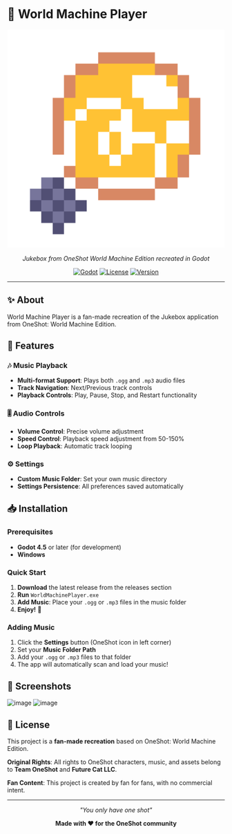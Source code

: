 # 🎵 World Machine Player

<div align="center">

![World Machine Player Icon](Assets/Icons/Color_Sun.png)

*Jukebox from OneShot World Machine Edition recreated in Godot*

[![Godot](https://img.shields.io/badge/Godot-4.5-blue.svg)](https://godotengine.org/)
[![License](https://img.shields.io/badge/License-Fan%20Project-orange.svg)](#license)
[![Version](https://img.shields.io/badge/Version-1.0.0-green.svg)](#)


</div>

---

## ✨ About

World Machine Player is a fan-made recreation of the Jukebox application from OneShot: World Machine Edition.
## 🌟 Features

### 🎶 **Music Playback**
- **Multi-format Support**: Plays both `.ogg` and `.mp3` audio files
- **Track Navigation**: Next/Previous track controls
- **Playback Controls**: Play, Pause, Stop, and Restart functionality

### 🎚️ **Audio Controls**
- **Volume Control**: Precise volume adjustment
- **Speed Control**: Playback speed adjustment from 50-150% 
- **Loop Playback**: Automatic track looping


### ⚙️ **Settings**
- **Custom Music Folder**: Set your own music directory
- **Settings Persistence**: All preferences saved automatically


## 📥 Installation

### Prerequisites
- **Godot 4.5** or later (for development)
- **Windows**

### Quick Start
1. **Download** the latest release from the releases section
2. **Run** `WorldMachinePlayer.exe`
3. **Add Music**: Place your `.ogg` or `.mp3` files in the music folder
4. **Enjoy!** 🎵


### Adding Music
1. Click the **Settings** button (OneShot icon in left corner)
2. Set your **Music Folder Path**
3. Add your `.ogg` or `.mp3` files to that folder
4. The app will automatically scan and load your music!



## 🎨 Screenshots

<img width="1000" height="800" alt="image" src="https://github.com/user-attachments/assets/bd8b50b2-148f-4388-a026-1309494b1e74" />

<img width="900" height="500" alt="image" src="https://github.com/user-attachments/assets/dc0a9171-f593-4560-8d05-36134bba008e" />


## 📜 License

This project is a **fan-made recreation** based on OneShot: World Machine Edition.

**Original Rights**: All rights to OneShot characters, music, and assets belong to **Team OneShot** and **Future Cat LLC**.

**Fan Content**: This project is created by fan for fans, with no commercial intent.


---

<div align="center">

*"You only have one shot"*

**Made with ❤️ for the OneShot community**

</div>
